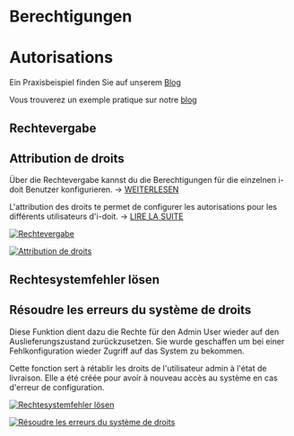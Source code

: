 <!-- TRANSLATED by md-translate -->
# Berechtigungen

# Autorisations

Ein Praxisbeispiel finden Sie auf unserem [Blog](https://www.i-doit.com/blog/das-rechtesystem-in-i-doit/)

Vous trouverez un exemple pratique sur notre [blog](https://www.i-doit.com/blog/das-rechtesystem-in-i-doit/)

## Rechtevergabe

## Attribution de droits

Über die Rechtevergabe kannst du die Berechtigungen für die einzelnen i-doit Benutzer konfigurieren. → [WEITERLESEN](../../effizientes-dokumentieren/rechteverwaltung/index.md)

L'attribution des droits te permet de configurer les autorisations pour les différents utilisateurs d'i-doit. → [LIRE LA SUITE](../../documenter-efficacement/gestion-des-droits/index.md)

[![Rechtevergabe](../../assets/images/de/administration/verwaltung/berechtigungen/1-rs.png)](../../assets/images/de/administration/verwaltung/berechtigungen/1-rs.png)

[ ![Attribution de droits](../../assets/images/fr/administration/administration/autorisations/1-rs.png)](../../assets/images/fr/administration/administration/autorisations/1-rs.png)

## Rechtesystemfehler lösen

## Résoudre les erreurs du système de droits

Diese Funktion dient dazu die Rechte für den Admin User wieder auf den Auslieferungszustand zurückzusetzen. Sie wurde geschaffen um bei einer Fehlkonfiguration wieder Zugriff auf das System zu bekommen.

Cette fonction sert à rétablir les droits de l'utilisateur admin à l'état de livraison. Elle a été créée pour avoir à nouveau accès au système en cas d'erreur de configuration.

[![Rechtesystemfehler lösen](../../assets/images/de/administration/verwaltung/berechtigungen/2-rs.png)](../../assets/images/de/administration/verwaltung/berechtigungen/2-rs.png)

[ ![Résoudre les erreurs du système de droits](../../assets/images/fr/administration/gestion/autorisations/2-rs.png)](../../assets/images/fr/administration/gestion/autorisations/2-rs.png)